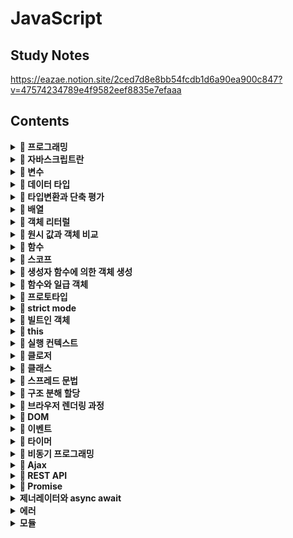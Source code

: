 # JavaScript

## Study Notes

https://eazae.notion.site/2ced7d8e8bb54fcdb1d6a90ea900c847?v=47574234789e4f9582eef8835e7efaaa

## <b>Contents</b>

<details> 
<summary><b>🍄 프로그래밍</b></summary>

- ##### 프로그래밍이란 뭐라고 생각하나요?
- ##### 컴파일러는 뭐고 인터프리터는 뭔가요?

</details>
<details> 
<summary><b>🍄 자바스크립트란</b></summary>

- ##### 자바스크립트의 특징은 뭐가 있나요?

</details><details> 
<summary><b>🍄 변수</b></summary>

- ##### 변수란 무엇인가요?
- ##### 식별자란 무엇인가요?
- ##### 변수를 선언한다는 것은 어떤 것을 의미하나요?
- ##### var 키워드는 뭔가요?
- ##### 호이스팅이 뭔가요?
- ##### var 키워드의 문제점은 무엇이 있나요?
- ##### let 키워드는 var 키워드와 어떤 점이 다른가요?
- ##### TDZ
- ##### const 키워드는 어떤 특징이 있나요?
- ##### 식별자 네이밍 규칙은 어떤 것들이 있나요?
- ##### 네이밍 컨벤션은 어떤 것들이 있나요?
- ##### 리터럴이 뭔가요?

</details><details> 
<summary><b>🍄 데이터 타입</b></summary>

- ##### 데이터 타입의 종류는 어떤 것들이 있나요?
- ##### 심벌 타입은 뭐죠?
- ##### 데이터 타입은 왜 필요할까요?
- ##### 정적 타이핑이 뭔가요?
- ##### 동적 타이핑이 뭔가요?

</details><details> 
<summary><b>🍄 타입변환과 단축 평가</b></summary>

- ##### 명시적 타입 변환이 뭔가요?
- ##### 명시적 타입 변환 함수를 예를 들어볼 수 있나요?
- ##### 암묵적 타입 변환이 뭔가요?
- ##### truthy / falsy 한 값이 뭔가요?

</details><details> 
<summary><b>🍄 배열</b></summary>

- ##### 자바스크립트의 배열은 자료구조의 배열과 같나요?
- ##### 배열의 메서드는 어떤 종류가 있나요?
- ##### 고차 함수에 대해서 아나요?
- ##### forEach 메서드와 map메서드의 차이점에 대해 알고 있나요?

</details><details> 
<summary><b>🍄 객체 리터럴</b></summary>

- ##### 자바스크립트에서 객체란 뭘까요?
- ##### 함수와 메서드의 차이점에 대해 알고 계신가요?
- ##### 자바스크립트에서 객체를 생성하는 방법은 어떤 것들이 있나요?

</details><details> 
<summary><b>🍄 원시 값과 객체 비교</b></summary>

- ##### 동적 타이핑을 지원하는 자바스크립트에서 데이터의 타입을 크게 2개로 나누는 이유가 있을까요?
- ##### 값에 의한 전달이 뭔가요?
- ##### 참조에 의한 전달이 뭔가요?

</details><details> 
<summary><b>🍄 함수</b></summary>

- ##### 자바스크립트에서 함수를 정의하는 방법은 몇가지가 있나요?
- ##### 함수 선언문과 함수 표현식은 어떤 차이가 있나요?
- ##### 즉시 실행 함수(IIFE)에 대해 알고 있나요? 알고 있다면 아는 내용에 대해 말해보세요

</details><details> 
<summary><b>🍄 스코프</b></summary>

- ##### 스코프가 뭔가요?
- ##### 스코프에는 어떤 종류가 있죠?
- ##### (추가) 스코프 체인
- ##### 렉시컬 스코프를 아나요? 안다면 렉시컬 스코프는 무엇을 의미하나요?
- ##### 전역 변수로 변수를 선언하면 생기는 문제점은 무엇이 있을까요?

</details><details> 
<summary><b>🍄 생성자 함수에 의한 객체 생성</b></summary>

- ##### 생성자 함수가 뭔가요?
- ##### 객체 리터럴로 만들 때와는 무슨 차이가 있죠? 왜 생성자 함수를 사용하나요?
- ##### 생성자 함수가 객체(인스턴스)를 생성하는 과정에 대해 간략하게 설명해줄 수 있나요?

</details><details> 
<summary><b>🍄 함수와 일급 객체</b></summary>

- ##### 일급 객체가 뭔가요?
- ##### 자바스크립트에서 함수가 일급 객체라면, 일급 객체로 뭘 할 수 있나요?
- ##### 꼬리 질문) 함수형 프로그래밍이 뭔가요?
- ##### 꼬리 질문) 순수 함수가 뭔가요? 일반 함수와는 어떤 차이가 있죠?

</details><details> 
<summary><b>🍄 프로토타입</b></summary>

- ##### 객체지향 프로그래밍은 무엇을 의미하나요?
- ##### 객체지향 프로그래밍의 특징에 대해 말해볼 수 있나요?
- ##### 자바스크립트는 객체지향 프로그래밍 언어인가요?
- ##### 프로토타입이 뭔가요?
- ##### 객체의 재사용성 (04.25)

</details><details> 
<summary><b>🍄 strict mode</b></summary>

- ##### strict mode가 뭔가요?
- ##### strict mode를 통해 무엇을 예방할 수 있죠?

</details><details> 
<summary><b>🍄 빌트인 객체</b></summary>

- ##### 빌트인 객체가 뭔가요? 종류는 어떤게 있죠?
- ##### 래퍼 객체에 대해서 알고 있나요?

</details><details> 
<summary><b>🍄 this</b></summary>

- ##### this가 뭔가요?
- ##### this 바인딩이란?
- ##### this는 동적으로 바인딩이 된다고 하는데 바인딩되는 객체가 어떻게 다르나요?

</details><details> 
<summary><b>🍄 실행 컨텍스트</b></summary>

- ##### 실행 컨텍스트에 대해 말해보세요

</details><details> 
<summary><b>🍄 클로저</b></summary>

- ##### 클로저에 대해서 아나요?
- ##### 클로저를 사용하면 뭐가 좋죠?
- ##### 클로저를 어떻게 생성하나요?

</details><details> 
<summary><b>🍄 클래스</b></summary>

- ##### 자바스크립트에서 클래스가 생기기 전에는 어떤 방식으로 객체지향 패턴을 구현했나요?
- ##### 그럼 생성자 함수와 클래스는 어떤 차이가 있나요?
- ##### 클래스 정의
- ##### 클래스의 상속

</details><details> 
<summary><b>🍄 스프레드 문법</b></summary>

- ##### spread 문법이 뭔가요?
- ##### 어떤 상황에서 사용할 수 있죠?

</details><details> 
<summary><b>🍄 구조 분해 할당</b></summary>

- ##### 구조 분해 할당이 뭔가요?
- ##### 구조 분해 할당은 크게 어떤 종류가 있나요?

</details><details> 
<summary><b>🍄 브라우저 렌더링 과정</b></summary>

- ##### 브라우저의 렌더링 과정에 대해 설명해보세요
- ##### 브라우저의 렌더링 과정에 자바스크립트는 어떻게 동작하나요?
- ##### `<script></script>` 태그를 `<body></body>` 태그 밑에 둬야하는 이유가 있을까요?

</details><details> 
<summary><b>🍄 DOM</b></summary>

- ##### DOM이 뭔가요?
- ##### DOM을 구성하는 건 뭐가 있나요?

</details><details> 
<summary><b>🍄 이벤트</b></summary>

- ##### 마우스 이벤트 타입에는 뭐가 있나요? click 말고 클릭을 대체할 수 있는 이벤트가 있나요?
- ##### 그 외에 알고 있는 대표적인 이벤트가 있나요?
- ##### 이벤트 핸들러를 등록하는 방식에는 어떤 것들이 있나요?
- ##### 이벤트 전파(propagation)에 대해서 알고 있나요?
- ##### 이벤트 위임(delegation)에 대해서 알고있나요?
- ##### e.preventDefault 에 대해 알고 있나요?
- ##### e.stopPropagation

</details><details> 
<summary><b>🍄 타이머</b></summary>

- ##### 호출 스케쥴링이 무엇인가요?
- ##### 타이머 함수에는 어떤 것들이 있나요?
- ##### 이벤트가 과도하게 호출되어 성능에 문제를 일으킬 경우에 할 수 있는 어떤 일을 통해 해결할 수 있나요?
- ##### 디바운스에 대해서 알고 있나요?
- ##### 쓰로틀에 대해서 알고 있나요?

</details><details> 
<summary><b>🍄 비동기 프로그래밍</b></summary>

- ##### 동기와 비동기의 차이점에 대해서 설명해줄 수 있나요?
- ##### 한줄 요약
- ##### 이벤트 루프와 태스크 큐에 대해서 알고 있나요?
- ##### 마이크로태스크 큐에 대해서 알고 있나요?
- ##### 태스크 큐와 마이크로태스크 큐 중 어떤 것이 먼저 실행되나요?

</details><details> 
<summary><b>🍄 Ajax</b></summary>

- ##### Ajax가 뭔가요 어떤 것을 담당하고 있죠?
- ##### Ajax를 사용하면 기존 방식과 어떤 차이가 있을까요?
- ##### JSON 이 뭔가요?
- ##### JSON이 제공하는 정적 프로토타입 메서드에 대해 몇가지 말해볼 수 있나요?
- ##### Ajax로 HTTP 요청을 보내기 위해서는 어떤 방법을 사용할 수 있나요?
- ##### XMLHttpRequest와 fetch 메서드의 차이는 무엇이라고 생각하시나요?

</details><details> 
<summary><b>🍄 REST API</b></summary>

- ##### REST API가 뭔가요?
- ##### REST API의 구성은 어떤 것이 있나요?
- ##### REST API를 설계하는데 중요한 것이 있을까요?
- ##### HTTP 요청 메서드에 대해서 아는대로 얘기해보세요
- ##### HTTP 상태 코드를 아는대로 말해주세요

</details><details> 
<summary><b>🍄 Promise</b></summary>

- ##### 콜백이란 뭐라고 생각하나요?
- ##### 프로미스가 뭔가요?
- ##### 프로미스 생성 방법
- ##### 프로미스의 상태를 나타내는 것은 어떤 것들이 있나요?
- ##### 프로미스 빌트인 객체가 제공하는 정적 메서드에 대해 알고 있나요?

</details><details> 
<summary><b>제너레이터와 async await</b></summary>

- ##### 제너레이터란 뭔가요? 일반 함수와는 어떤 차이가 있죠?
- ##### 제너레이터의 구조
- ##### async/await 가 뭔가요? 기존의 Promise와는 어떤 차이가 있죠?
- ##### Promise와 async/await의 차이점 한 줄 요약

</details><details> 
<summary><b>에러</b></summary>

- ##### 에러처리를 왜 해야 하나요?
- ##### 자바스크립트에서 에러를 처리하는 방법에는 뭐가 있을까요?

</details>
<details> 
<summary><b>모듈</b></summary>

- ##### 모듈이 뭔가요?

</details>
